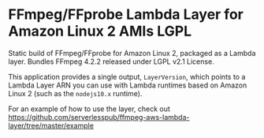 # FFmpeg/FFprobe Lambda Layer for Amazon Linux 2 AMIs LGPL 

Static build of FFmpeg/FFprobe for Amazon Linux 2, packaged as a Lambda layer. Bundles FFmpeg 4.2.2 released under LGPL v2.1 License.

This application provides a single output, `LayerVersion`, which points to a
Lambda Layer ARN you can use with Lambda runtimes based on Amazon Linux 2 (such
as the `nodejs10.x` runtime).

For an example of how to use the layer, check out 
<https://github.com/serverlesspub/ffmpeg-aws-lambda-layer/tree/master/example>
